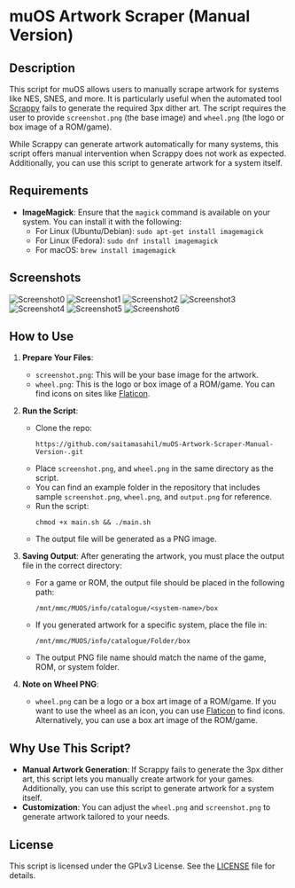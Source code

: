
# muOS Artwork Scraper (Manual Version)

## Description
This script for muOS allows users to manually scrape artwork for systems like NES, SNES, and more. It is particularly useful when the automated tool [Scrappy](https://github.com/gabrielfvale/scrappy) fails to generate the required 3px dither art. The script requires the user to provide `screenshot.png` (the base image) and `wheel.png` (the logo or box image of a ROM/game).

While Scrappy can generate artwork automatically for many systems, this script offers manual intervention when Scrappy does not work as expected. Additionally, you can use this script to generate artwork for a system itself.

## Requirements
- **ImageMagick**: Ensure that the `magick` command is available on your system. You can install it with the following:
  - For Linux (Ubuntu/Debian): `sudo apt-get install imagemagick`
  - For Linux (Fedora): `sudo dnf install imagemagick`
  - For macOS: `brew install imagemagick`

## Screenshots
![Screenshot0](screenshot/s0.png)
![Screenshot1](screenshot/s1.png)
![Screenshot2](screenshot/s2.png)
![Screenshot3](screenshot/s3.png)
![Screenshot4](screenshot/s4.png)
![Screenshot5](screenshot/s5.png)
![Screenshot6](screenshot/s6.png)
  
## How to Use
1. **Prepare Your Files**:
   - `screenshot.png`: This will be your base image for the artwork.
   - `wheel.png`: This is the logo or box image of a ROM/game. You can find icons on sites like [Flaticon](https://www.flaticon.com/).

2. **Run the Script**:
   - Clone the repo:
     ```
     https://github.com/saitamasahil/muOS-Artwork-Scraper-Manual-Version-.git
     ```
   - Place `screenshot.png`, and `wheel.png` in the same directory as the script.
   - You can find an example folder in the repository that includes sample `screenshot.png`, `wheel.png`, and `output.png` for reference.
   - Run the script:
     ```
     chmod +x main.sh && ./main.sh
     ```
   - The output file will be generated as a PNG image.

3. **Saving Output**:
   After generating the artwork, you must place the output file in the correct directory:
   - For a game or ROM, the output file should be placed in the following path:
     ```
     /mnt/mmc/MUOS/info/catalogue/<system-name>/box
     ```
   - If you generated artwork for a specific system, place the file in:
     ```
     /mnt/mmc/MUOS/info/catalogue/Folder/box
     ```
   - The output PNG file name should match the name of the game, ROM, or system folder.

4. **Note on Wheel PNG**:
   - `wheel.png` can be a logo or a box art image of a ROM/game. If you want to use the wheel as an icon, you can use [Flaticon](https://www.flaticon.com/) to find icons. Alternatively, you can use a box art image of the ROM/game.

## Why Use This Script?
- **Manual Artwork Generation**: If Scrappy fails to generate the 3px dither art, this script lets you manually create artwork for your games. Additionally, you can use this script to generate artwork for a system itself.
- **Customization**: You can adjust the `wheel.png` and `screenshot.png` to generate artwork tailored to your needs.

## License
This script is licensed under the GPLv3 License. See the [LICENSE](LICENSE) file for details.
